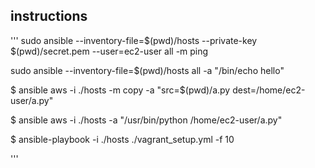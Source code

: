 ## instructions

'''
sudo ansible --inventory-file=$(pwd)/hosts --private-key $(pwd)/secret.pem
--user=ec2-user all -m ping

sudo ansible --inventory-file=$(pwd)/hosts all -a "/bin/echo hello"

$ ansible aws -i ./hosts -m copy -a "src=$(pwd)/a.py dest=/home/ec2-user/a.py"

$ ansible aws -i ./hosts -a "/usr/bin/python /home/ec2-user/a.py"

$ ansible-playbook -i ./hosts ./vagrant_setup.yml -f 10

'''

